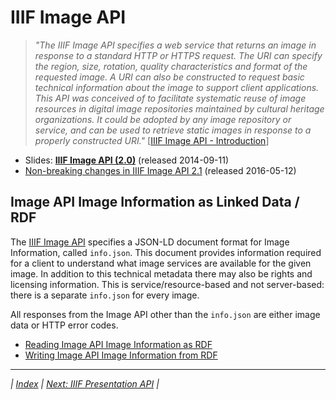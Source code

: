 # IIIF Image API

> _"The IIIF Image API specifies a web service that returns an image in response to a standard HTTP or HTTPS request. The URI can specify the region, size, rotation, quality characteristics and format of the requested image. A URI can also be constructed to request basic technical information about the image to support client applications. This API was conceived of to facilitate systematic reuse of image resources in digital image repositories maintained by cultural heritage organizations. It could be adopted by any image repository or service, and can be used to retrieve static images in response to a properly constructed URI."_ \[[IIIF Image API - Introduction](http://iiif.io/api/image/2.1/#introduction)]

  * Slides: **[IIIF Image API (2.0)](http://www.slideshare.net/simeonwarner/iiif-image-api-ghent)** (released 2014-09-11)
  * [Non-breaking changes in IIIF Image API 2.1](http://iiif.io/api/image/2.1/change-log/) (released 2016-05-12)

## Image API Image Information as Linked Data / RDF

The [IIIF Image API](http://iiif.io/api/image/2.1/) specifies a JSON-LD document format for Image Information, called `info.json`. This document provides information required for a client to understand what image services are available for the given image. In addition to this technical metadata there may also be rights and licensing information. This is service/resource-based and not server-based: there is a separate `info.json` for every image.

All responses from the Image API other than the `info.json` are either image data or HTTP error codes.

  * [Reading Image API Image Information as RDF](read_image_info.md)
  * [Writing Image API Image Information from RDF](write_image_info.md)

---

_| [Index](../README.md) | [Next: IIIF Presentation API](../prezi_api/README.md) |_